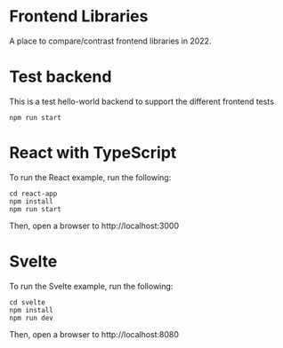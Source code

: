 # Frontend Libraries

A place to compare/contrast frontend libraries in 2022.

# Test backend

This is a test hello-world backend to support the different frontend tests

```
npm run start
```

# React with TypeScript

To run the React example, run the following:

```
cd react-app
npm install
npm run start
```

Then, open a browser to http://localhost:3000


# Svelte

To run the Svelte example, run the following:

```
cd svelte
npm install
npm run dev
```

Then, open a browser to http://localhost:8080
